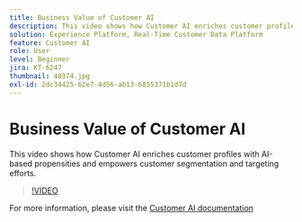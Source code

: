 ```yaml
---
title: Business Value of Customer AI
description: This video shows how Customer AI enriches customer profiles with AI-based propensities and empowers customer segmentation and targeting efforts.
solution: Experience Platform, Real-Time Customer Data Platform
feature: Customer AI
role: User
level: Beginner
jira: KT-6247
thumbnail: 40374.jpg
exl-id: 2dc34425-62e7-4d56-ab13-6855371b1d7d
---
```

# Business Value of Customer AI

This video shows how Customer AI enriches customer profiles with AI-based propensities and empowers customer segmentation and targeting efforts.

>[!VIDEO](https://video.tv.adobe.com/v/40374?quality=12&learn=on)

For  more information, please visit the [Customer AI documentation](https://experienceleague.adobe.com/docs/experience-platform/intelligent-services/customer-ai/overview.html)
